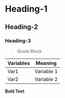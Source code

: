 # Heading-1

## Heading-2

### Heading-3

> Quote Block

| Variables | Meaning    |
| --------- | ---------- |
| Var1      | Variable 1 |
| Var2      | Variable 2 |

**Bold Text**

